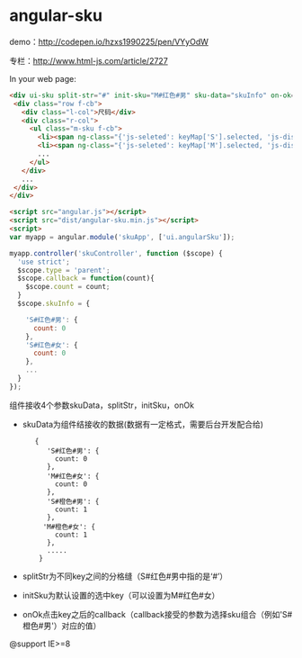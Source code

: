 # angular-sku

demo：http://codepen.io/hzxs1990225/pen/VYyOdW

专栏：http://www.html-js.com/article/2727

In your web page:

```html
<div ui-sku split-str="#" init-sku="M#红色#男" sku-data="skuInfo" on-ok="callback($event)">
 <div class="row f-cb">
   <div class="l-col">尺码</div>
   <div class="r-col">
     <ul class="m-sku f-cb">
       <li><span ng-class="{'js-seleted': keyMap['S'].selected, 'js-disabled': keyMap['S'].disabled}" ng-click="onSelect('S')">S</span></li>
       <li><span ng-class="{'js-seleted': keyMap['M'].selected, 'js-disabled': keyMap['M'].disabled}" ng-click="onSelect('M')">M</span></li>
       ...
     </ul>
   </div>
   ...
 </div>
</div>

<script src="angular.js"></script>
<script src="dist/angular-sku.min.js"></script>
<script>
var myapp = angular.module('skuApp', ['ui.angularSku']);

myapp.controller('skuController', function ($scope) {
  'use strict';
  $scope.type = 'parent';
  $scope.callback = function(count){
    $scope.count = count;
  }
  $scope.skuInfo = {

    'S#红色#男': {
      count: 0
    },
    'S#红色#女': {
      count: 0
    },
    ...
  }
});
```

组件接收4个参数skuData，splitStr，initSku，onOk

- skuData为组件结接收的数据(数据有一定格式，需要后台开发配合给)
   
         {
            'S#红色#男': {
              count: 0
            },
            'M#红色#女': {
              count: 0
            },
            'S#橙色#男': {
              count: 1
            },
           'M#橙色#女': {
              count: 1
            },
            .....
          }
- splitStr为不同key之间的分格缝（S#红色#男中指的是‘#’）
- initSku为默认设置的选中key（可以设置为M#红色#女）
- onOk点击key之后的callback（callback接受的参数为选择sku组合（例如'S#橙色#男'）对应的值）

@support IE>=8


